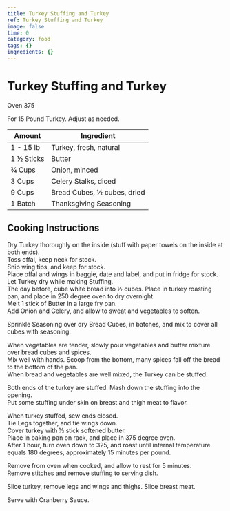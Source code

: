 ```yaml
---
title: Turkey Stuffing and Turkey
ref: Turkey Stuffing and Turkey
image: false
time: 0
category: food
tags: {}
ingredients: {}
---
```

# Turkey Stuffing and Turkey  
  
Oven 375  
  
For 15 Pound Turkey.  Adjust as needed.  
  
|Amount | Ingredient|  
|----|----|  
1 - 15 lb | Turkey, fresh, natural  
1 ½ Sticks | Butter  
¾ Cups | Onion, minced  
3 Cups | Celery Stalks, diced  
9 Cups | Bread Cubes, ½ cubes, dried  
1 Batch | Thanksgiving Seasoning  
  
## Cooking Instructions  
  
Dry Turkey thoroughly on the inside (stuff with paper towels on the inside at both ends).  
Toss offal, keep neck for stock.  
Snip wing tips, and keep for stock.  
Place offal and wings in baggie, date and label, and put in fridge for stock.  
Let Turkey dry while making Stuffing.  
The day before, cube white bread into ½ cubes.  Place in turkey roasting pan, and place in 250 degree oven to dry overnight.  
Melt 1 stick of Butter in a large fry pan.  
Add Onion and Celery, and allow to sweat and vegetables to soften.  
  
Sprinkle Seasoning over dry Bread Cubes, in batches, and mix to cover all cubes with seasoning.  
  
When vegetables are tender, slowly pour vegetables and butter mixture over bread cubes and spices.  
Mix well with hands.  Scoop from the bottom, many spices fall off the bread to the bottom of the pan.  
When bread and vegetables are well mixed, the Turkey can be stuffed.  
  
Both ends of the turkey are stuffed.  Mash down the stuffing into the opening.  
Put some stuffing under skin on breast and thigh meat to flavor.  
  
When turkey stuffed, sew ends closed.  
Tie Legs together, and tie wings down.  
Cover turkey with ½ stick softened butter.  
Place in baking pan on rack, and place in 375 degree oven.  
After 1 hour, turn oven down to 325, and roast until internal temperature equals 180 degrees, approximately 15 minutes per pound.  
  
Remove from oven when cooked, and allow to rest for 5 minutes.  
Remove stitches and remove stuffing to serving dish.  
  
Slice turkey, remove legs and wings and thighs.  Slice breast meat.  
  
Serve with Cranberry Sauce.  